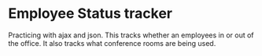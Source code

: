 # Employee Status tracker

Practicing with ajax and json. This tracks whether an employees in or out of the office. It also tracks what conference rooms are being used.
